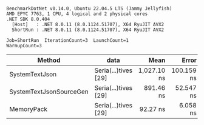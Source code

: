 ```

BenchmarkDotNet v0.14.0, Ubuntu 22.04.5 LTS (Jammy Jellyfish)
AMD EPYC 7763, 1 CPU, 4 logical and 2 physical cores
.NET SDK 8.0.404
  [Host]   : .NET 8.0.11 (8.0.1124.51707), X64 RyuJIT AVX2
  ShortRun : .NET 8.0.11 (8.0.1124.51707), X64 RyuJIT AVX2

Job=ShortRun  IterationCount=3  LaunchCount=1  
WarmupCount=3  

```
| Method                  | data                 | Mean        | Error      | StdDev   | Min         | Max         | Gen0   | Allocated |
|------------------------ |--------------------- |------------:|-----------:|---------:|------------:|------------:|-------:|----------:|
| SystemTextJson          | Seria(...)tives [29] | 1,027.10 ns | 100.159 ns | 5.490 ns | 1,023.42 ns | 1,033.41 ns | 0.0038 |     464 B |
| SystemTextJsonSourceGen | Seria(...)tives [29] |   891.46 ns |  52.547 ns | 2.880 ns |   889.10 ns |   894.67 ns | 0.0067 |     568 B |
| MemoryPack              | Seria(...)tives [29] |    92.27 ns |   6.058 ns | 0.332 ns |    91.89 ns |    92.50 ns | 0.0014 |     120 B |
